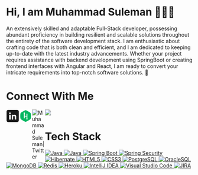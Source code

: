 # Hi, I am Muhammad Suleman 👨🏻‍💻 
<p>
 An extensively skilled and adaptable Full-Stack developer, possessing abundant proficiency in building resilient and scalable solutions throughout the entirety of the software development stack. I am enthusiastic about crafting code that is both clean and efficient, and I am dedicated to keeping up-to-date with the latest industry advancements. Whether your project requires assistance with backend development using SpringBoot or creating frontend interfaces with Angular and React, I am ready to convert your intricate requirements into top-notch software solutions. 🌟
</p>

# Connect With Me
<a href="https://www.linkedin.com/in/sulemantalpur6/"> <img align="left" src="https://raw.githubusercontent.com/sulemantalpur6/sulemantalpur6/main/2986200_linkdin_logo_media_social_icon.png" alt= "Muhammad Suleman| Linkedin" width="35px"/></a>
<a href="https://www.hackerrank.com/profile/sulemantalpur6"> <img align="left" src="https://raw.githubusercontent.com/sulemantalpur6/sulemantalpur6/main/4373234_hackerrank_logo_logos_icon.png" alt= "Muhammad Suleman| HackerRank" width="35px"/></a>
<a href="https://twitter.com/sulemantalpur6"> <img align="left" src="https://raw.githubusercontent.com/sulemantalpur6/sulemantalpur6/main/5296514_bird_tweet_twitter_twitter logo_icon.png" alt= "Muhammad Suleman| Twitter" width="35px"/></a>
<a href="https://facebook.com/sulemantalpur6"> <img align="left" src="https://raw.githubusercontent.com/sulemantalpur6/sulemantalpur6/main/5365678_fb_facebook_facebook logo_icon.png" width="35px"/></a>

<br>

# Tech Stack

<p align="left">
 <a href="#">
<img alt="Java" src="https://img.shields.io/badge/Java-ED8B00?style=for-the-badge&logo=openjdk&logoColor=white"/>
<img alt="Java" src="https://img.shields.io/badge/Adobe-AEM-FF0000?style=for-the-badge&logo=adobe&logoColor=white"/>
<img alt="Spring Boot" src="https://img.shields.io/badge/Spring-6DB33F?style=for-the-badge&logo=spring&logoColor=white"/>
<img alt="Spring Security" src="https://img.shields.io/badge/Spring_Security-6DB33F?style=for-the-badge&logo=Spring-Security&logoColor=white"/>
<img alt="Hibernate" src="https://img.shields.io/badge/Hibernate-59666C?style=for-the-badge&logo=Hibernate&logoColor=white"/>
<img alt="HTML5" src="https://img.shields.io/badge/HTML-239120?style=for-the-badge&logo=html5&logoColor=white"/>
<img alt="CSS3" src="https://img.shields.io/badge/CSS-239120?&style=for-the-badge&logo=css3&logoColor=white"/>
<img alt='PostgreSQL' src="https://img.shields.io/badge/PostgreSQL-316192?style=for-the-badge&logo=postgresql&logoColor=white"/>
<img alt='OracleSQL' src="https://img.shields.io/badge/OracleSQL-OracleSQL?style=for-the-badge&logo=oracle&color=F80000"/>
<img alt='MongoDB' src="https://img.shields.io/badge/MongoDB-4EA94B?style=for-the-badge&logo=mongodb&logoColor=white"/>
<img alt='Redis' src="https://img.shields.io/badge/redis-%23DD0031.svg?&style=for-the-badge&logo=redis&logoColor=white"/>
<img alt='Heroku' src="https://img.shields.io/badge/Heroku-Heroku?style=for-the-badge&logo=heroku&color=430098"/>
<img alt='IntelliJ IDEA' src="https://img.shields.io/badge/IntelliJ_IDEA-000000.svg?style=for-the-badge&logo=intellij-idea&logoColor=white"/>
<img alt='Visual Studio Code' src="https://img.shields.io/badge/Visual_Studio_Code-0078D4?style=for-the-badge&logo=visual%20studio%20code&logoColor=white"/>
<img alt="JIRA" src="https://img.shields.io/badge/Jira-0052CC?style=for-the-badge&logo=Jira&logoColor=white"/>
 </a>
</p>
